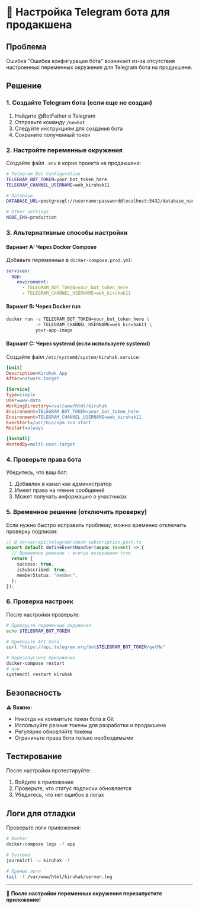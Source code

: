 # 🔧 Настройка Telegram бота для продакшена

## Проблема
Ошибка "Ошибка конфигурации бота" возникает из-за отсутствия настроенных переменных окружения для Telegram бота на продакшене.

## Решение

### 1. Создайте Telegram бота (если еще не создан)

1. Найдите @BotFather в Telegram
2. Отправьте команду `/newbot`
3. Следуйте инструкциям для создания бота
4. Сохраните полученный токен

### 2. Настройте переменные окружения

Создайте файл `.env` в корне проекта на продакшене:

```bash
# Telegram Bot Configuration
TELEGRAM_BOT_TOKEN=your_bot_token_here
TELEGRAM_CHANNEL_USERNAME=web_kiruhak11

# Database
DATABASE_URL=postgresql://username:password@localhost:5432/database_name

# Other settings
NODE_ENV=production
```

### 3. Альтернативные способы настройки

#### Вариант A: Через Docker Compose
Добавьте переменные в `docker-compose.prod.yml`:

```yaml
services:
  app:
    environment:
      - TELEGRAM_BOT_TOKEN=your_bot_token_here
      - TELEGRAM_CHANNEL_USERNAME=web_kiruhak11
```

#### Вариант B: Через Docker run
```bash
docker run -e TELEGRAM_BOT_TOKEN=your_bot_token_here \
           -e TELEGRAM_CHANNEL_USERNAME=web_kiruhak11 \
           your-app-image
```

#### Вариант C: Через systemd (если используете systemd)
Создайте файл `/etc/systemd/system/kiruhak.service`:

```ini
[Unit]
Description=Kiruhak App
After=network.target

[Service]
Type=simple
User=www-data
WorkingDirectory=/var/www/html/kiruhak
Environment=TELEGRAM_BOT_TOKEN=your_bot_token_here
Environment=TELEGRAM_CHANNEL_USERNAME=web_kiruhak11
ExecStart=/usr/bin/npm run start
Restart=always

[Install]
WantedBy=multi-user.target
```

### 4. Проверьте права бота

Убедитесь, что ваш бот:
1. Добавлен в канал как администратор
2. Имеет права на чтение сообщений
3. Может получать информацию о участниках

### 5. Временное решение (отключить проверку)

Если нужно быстро исправить проблему, можно временно отключить проверку подписки:

```typescript
// В server/api/telegram/check-subscription.post.ts
export default defineEventHandler(async (event) => {
  // Временное решение - всегда возвращаем true
  return {
    success: true,
    isSubscribed: true,
    memberStatus: "member",
  };
});
```

### 6. Проверка настроек

После настройки проверьте:

```bash
# Проверьте переменные окружения
echo $TELEGRAM_BOT_TOKEN

# Проверьте API бота
curl "https://api.telegram.org/bot$TELEGRAM_BOT_TOKEN/getMe"

# Перезапустите приложение
docker-compose restart
# или
systemctl restart kiruhak
```

## Безопасность

⚠️ **Важно:**
- Никогда не коммитьте токен бота в Git
- Используйте разные токены для разработки и продакшена
- Регулярно обновляйте токены
- Ограничьте права бота только необходимыми

## Тестирование

После настройки протестируйте:

1. Войдите в приложение
2. Проверьте, что статус подписки обновляется
3. Убедитесь, что нет ошибок в логах

## Логи для отладки

Проверьте логи приложения:

```bash
# Docker
docker-compose logs -f app

# Systemd
journalctl -u kiruhak -f

# Прямые логи
tail -f /var/www/html/kiruhak/server.log
```

---

🔧 **После настройки переменных окружения перезапустите приложение!**
